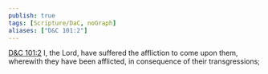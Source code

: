 ```yaml
---
publish: true
tags: [Scripture/DaC, noGraph]
aliases: ["D&C 101:2"]
---
```

[D&C 101:2](https://churchofjesuschrist.org/study/scriptures/dc-testament/dc/101?lang=eng&id=p2#p2) I, the Lord, have suffered the affliction to come upon them, wherewith they have been afflicted, in consequence of their transgressions;
